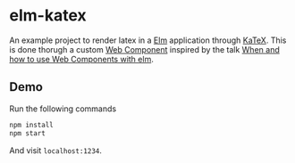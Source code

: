 # elm-katex
An example project to render latex in a [Elm](https://elm-lang.org/) application through [KaTeX](https://katex.org/).
This is done thorugh a custom [Web Component](https://www.webcomponents.org/) inspired by the talk [When and how to use Web Components with elm](https://www.youtube.com/watch?v=tyFe9Pw6TVE).

## Demo
Run the following commands
```bash
npm install
npm start
```
And visit `localhost:1234`.
